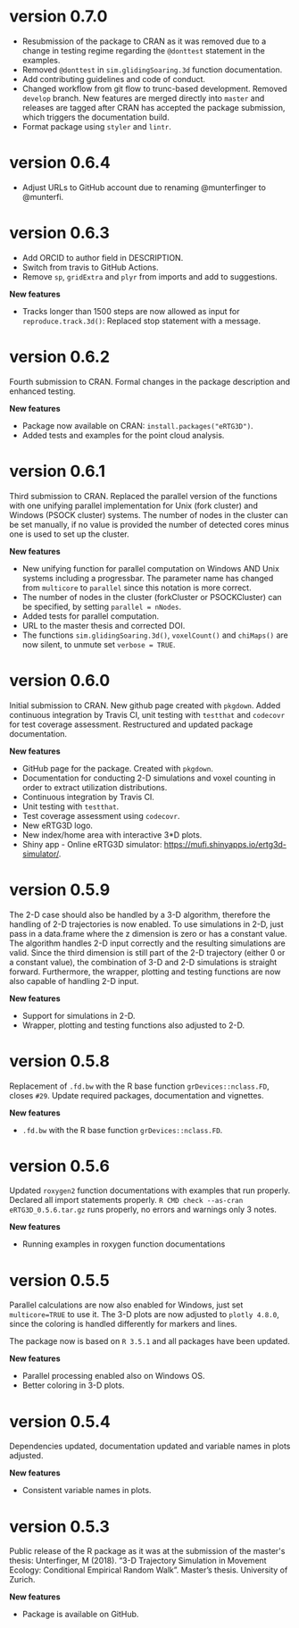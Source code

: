 # version 0.7.0

* Resubmission of the package to CRAN as it was removed due to a change in testing regime regarding the `@donttest` statement in the examples.
* Removed `@donttest` in `sim.glidingSoaring.3d` function documentation.
* Add contributing guidelines and code of conduct.
* Changed workflow from git flow to trunc-based development. Removed `develop` branch. New features are merged directly into `master` and releases are tagged after CRAN has accepted the package submission, which triggers the documentation build.
* Format package using `styler` and `lintr`.

# version 0.6.4

* Adjust URLs to GitHub account due to renaming @munterfinger to @munterfi.

# version 0.6.3

* Add ORCID to author field in DESCRIPTION.
* Switch from travis to GitHub Actions.
* Remove `sp`, `gridExtra` and `plyr` from imports and add to suggestions.

**New features**

* Tracks longer than 1500 steps are now allowed as input for `reproduce.track.3d()`: Replaced stop statement with a message.

# version 0.6.2

Fourth submission to CRAN. Formal changes in the package description and enhanced testing.

**New features**

* Package now available on CRAN: `install.packages("eRTG3D")`.
* Added tests and examples for the point cloud analysis.

# version 0.6.1

Third submission to CRAN. Replaced the parallel version of the functions with one unifying parallel implementation for Unix (fork cluster) and Windows (PSOCK cluster) systems. The number of nodes in the cluster can be set manually, if no value is provided the number of detected cores minus one is used to set up the cluster.

**New features**

* New unifying function for parallel computation on Windows AND Unix systems including a progressbar. The parameter name has changed from `multicore` to `parallel` since this notation is more correct.
* The number of nodes in the cluster (forkCluster or PSOCKCluster) can be specified, by setting `parallel = nNodes`.
* Added tests for parallel computation.
* URL to the master thesis and corrected DOI.
* The functions `sim.glidingSoaring.3d()`, `voxelCount()` and `chiMaps()` are now silent, to unmute set `verbose = TRUE`.

# version 0.6.0

Initial submission to CRAN. New github page created with `pkgdown`.
Added continuous integration by Travis CI, unit testing with `testthat` and `codecovr` for test coverage assessment. Restructured and updated package documentation.

**New features**

* GitHub page for the package. Created with `pkgdown`.
* Documentation for conducting 2-D simulations and voxel counting in order to extract utilization distributions.
* Continuous integration by Travis CI.
* Unit testing with `testthat`.
* Test coverage assessment using `codecovr`.
* New eRTG3D logo.
* New index/home area with interactive 3*D plots.
* Shiny app - Online eRTG3D simulator: https://mufi.shinyapps.io/ertg3d-simulator/.

# version 0.5.9

The 2-D case should also be handled by a 3-D algorithm, therefore the handling of 2-D trajectories is now enabled. To use simulations in 2-D, just pass in a data.frame where the z dimension is zero or has a constant value. The algorithm handles 2-D input correctly and the resulting simulations are valid. Since the third dimension is still part of the 2-D trajectory (either 0 or a constant value), the combination of 3-D and 2-D simulations is straight forward. Furthermore, the wrapper, plotting and testing functions are now also capable of handling 2-D input.

**New features**

* Support for simulations in 2-D.
* Wrapper, plotting and testing functions also adjusted to 2-D.

# version 0.5.8

Replacement of `.fd.bw` with the R base function `grDevices::nclass.FD`, closes `#29`.
Update required packages, documentation and vignettes.

**New features**

* `.fd.bw` with the R base function `grDevices::nclass.FD`.

# version 0.5.6

Updated `roxygen2` function documentations with examples that run properly. Declared all import statements properly. `R CMD check --as-cran eRTG3D_0.5.6.tar.gz` runs properly, no errors and warnings only 3 notes.

**New features**

* Running examples in roxygen function documentations

# version 0.5.5

Parallel calculations are now also enabled for Windows, just set `multicore=TRUE` to use it. The 3-D plots are now adjusted to `plotly 4.8.0`, since the coloring is handled differently for markers and lines.

The package now is based on `R 3.5.1` and all packages have been updated.

**New features**

* Parallel processing enabled also on Windows OS.
* Better coloring in 3-D plots.

# version 0.5.4

Dependencies updated, documentation updated and variable names in plots adjusted.

**New features**

* Consistent variable names in plots.

# version 0.5.3

Public release of the R package as it was at the submission of the master's thesis:
Unterfinger, M (2018). “3-D Trajectory Simulation in Movement Ecology: Conditional Empirical Random Walk”. Master’s thesis. University of Zurich.

**New features**

* Package is available on GitHub.
